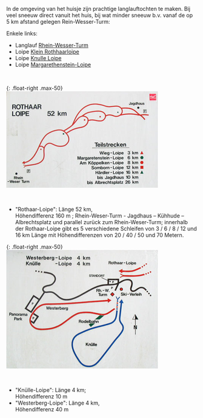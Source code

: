 

<style>
.max-50 {
  max-width: 50%;
}
</style>


In de omgeving van het huisje zijn prachtige langlauftochten te maken. Bij veel sneeuw direct vanuit het huis, bij wat minder sneeuw b.v. vanaf de op 5 km afstand gelegen Rein-Wesser-Turm:

Enkele links:

* Langlauf [Rhein-Wesser-Turm](https://www.sauerland.com/Media/Attraktionen/Langlaufgebiet-Rhein-Weser-Turm)
* Loipe [Klein Rothhaarloipe](http://www.loipenportal.de/sauerland?sid=10580)
* Loipe [Knulle Loipe](http://www.loipenportal.de/sauerland?sid=10577)
* Loipe [Margarethenstein-Loipe](http://www.loipenportal.de/sauerland?sid=10330)


&nbsp; 

{: .float-right .max-50}
![rothaarLoipe](../../fotos/img_0078.jpg)

&nbsp;

* "Rothaar-Loipe": Länge 52 km,  
Höhendifferenz 160 m ; Rhein-Weser-Turm  -  Jagdhaus – Kühhude – Albrechtsplatz und parallel zurück zum Rhein-Weser-Turm; innerhalb der Rothaar-Loipe gibt es 5 verschiedene Schleifen von 3 / 6 / 8 / 12 und 16 km Länge mit Höhendifferenzen von 20 / 40 / 50 und 70 Metern.

<p style="clear:both;" />

{: .float-right .max-50}
![knulleLoipe](../../fotos/img_0079.jpg)

&nbsp;<br/>

* "Knülle-Loipe": Länge 4 km;  
Höhendifferenz 10 m
* "Westerberg-Loipe": Länge 4 km,  
Höhendifferenz 40 m

<p style="clear:both;" />
